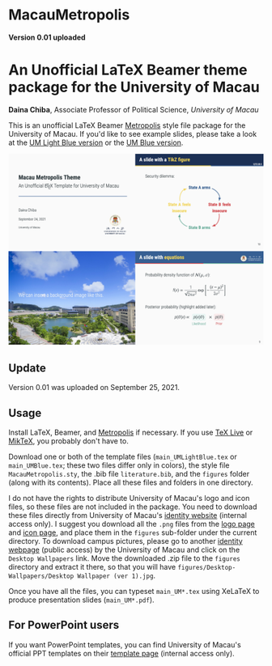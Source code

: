 # MacauMetropolis

**Version 0.01 uploaded**


# An Unofficial LaTeX Beamer theme package for the University of Macau

**Daina Chiba**, Associate Professor of Political Science, *University of Macau*

This is an unofficial LaTeX Beamer [Metropolis](https://github.com/matze/mtheme) style file package for the University of Macau. If you'd like to see example slides, please take a look at the [UM Light Blue version](main_UMLightBlue.pdf) or the [UM Blue version](main_UMBlue.pdf).

![Screenshot](Screenshots.jpg)

## Update

Version 0.01 was uploaded on September 25, 2021.

## Usage
Install LaTeX, Beamer, and [Metropolis](https://github.com/matze/mtheme) if necessary. If you use [TeX Live](https://tug.org/texlive/) or [MikTeX](https://miktex.org/), you probably don't have to.

Download one or both of the template files (``main_UMLightBlue.tex`` or ``main_UMBlue.tex``; these two files differ only in colors), the style file ``MacauMetropolis.sty``, the .bib file ``literature.bib``, and the ``figures`` folder (along with its contents). Place all these files and folders in one directory. 

I do not have the rights to distribute University of Macau's logo and icon files, so these files are not included in the package. You need to download these files directly from University of Macau's [identity website](https://identity.co.um.edu.mo/) (internal access only). I suggest you download all the ``.png`` files from the [logo page](https://identity.co.um.edu.mo/university-logo/) and [icon page](https://identity.co.um.edu.mo/university-icon/), and place them in the ``figures`` sub-folder under the current directory. To download campus pictures, please go to another [identity webpage](https://www.um.edu.mo/about-um/identity/) (public access) by the University of Macau and click on the ``Desktop Wallpapers`` link. Move the downloaded .zip file to the ``figures`` directory and extract it there, so that you will have ``figures/Desktop-Wallpapers/Desktop Wallpaper (ver 1).jpg``. 

Once you have all the files, you can typeset ``main_UM*.tex`` using XeLaTeX to produce presentation slides (``main_UM*.pdf``).

## For PowerPoint users

If you want PowerPoint templates, you can find University of Macau's official PPT templates on their [template page](https://identity.co.um.edu.mo/download/templates-of-letterhead-and-powerpoints-for-internal-use-only/) (internal access only).

